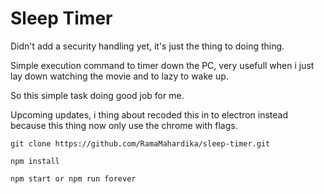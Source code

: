 # Sleep Timer

Didn't add a security handling yet, it's just the thing to doing thing.

Simple execution command to timer down the PC, very usefull when i just lay down watching the movie and to lazy to wake up.

So this simple task doing good job for me.

Upcoming updates, i thing about recoded this in to electron instead because this thing now only use the chrome with flags.

`git clone https://github.com/RamaMahardika/sleep-timer.git`

`npm install`

`npm start or npm run forever`
